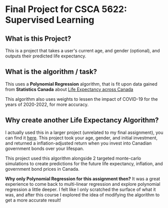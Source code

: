 # Final Project for CSCA 5622: Supervised Learning
## What is this Project?
This is a project that takes a user's current age, and gender (optional), and outputs their predicted life expectancy.

## What is the algorithm / task?
This uses a **Polynomial Regression** algorithm, that is fit upon data gained from **Statistics Canada** about [Life Expectancy across Canada](https://www150.statcan.gc.ca/t1/tbl1/en/tv.action?pid=1310083701)

This algorithm also uses weights to lessen the impact of COVID-19 for the years of 2020-2022, for more accuracy.

## Why create another Life Expectancy Algorithm?
I actually used this in a larger project (unrelated to my final assignment), you can find it [here](https://github.com/reeeeemo/GBLC). This project took your age, gender, and initial investment, and returned a inflation-adjusted return when you invest into Canadian government bonds over your lifespan.

This project used this algorithm alongside 2 targeted monte-carlo simulations to create predictions for the future life expectancy, inflation, and government bond prices in Canada.

**Why only Polynomial Regression for this assignment then?**
It was a great experience to come back to multi-linear regression and explore polynomial regression a little deeper. I felt like I only scratched the surface of what it was, and after this course I explored the idea of modifying the algorithm to get a more accurate result!